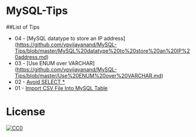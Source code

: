 # MySQL-Tips


##List of Tips
- 04 - [MySQL datatype to store an IP address] (https://github.com/vpvijayanand/MySQL-Tips/blob/master/MySQL%20datatype%20to%20store%20an%20IP%20address.md)
- 03 - [Use ENUM over VARCHAR] (https://github.com/vpvijayanand/MySQL-Tips/blob/master/Use%20ENUM%20over%20VARCHAR.md)
- 02 - [Avoid SELECT *](https://github.com/vpvijayanand/MySQL-Tips/blob/master/Avoid%20SELECT%20*.md)
- 01 - [Import CSV File Into MySQL Table](https://github.com/vpvijayanand/MySQL-Tips/blob/master/How%20to%20Import%20CSV%20File%20Into%20MySQL%20Table.md)

# License
<p xmlns:dct="http://purl.org/dc/terms/" xmlns:vcard="http://www.w3.org/2001/vcard-rdf/3.0#">
  <a rel="license"
     href="http://creativecommons.org/publicdomain/zero/1.0/">
    <img src="http://i.creativecommons.org/p/zero/1.0/88x31.png" style="border-style: none;" alt="CC0" />
  </a>
</p>
